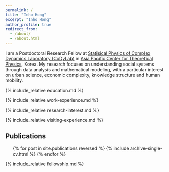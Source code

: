 ```yaml
---
permalink: /
title: "Inho Hong"
excerpt: "Inho Hong"
author_profile: true
redirect_from: 
  - /about/
  - /about.html
---
```


I am a Postdoctoral Research Fellow at [Statisical Physics of Complex Dynamics Laboratory (CoDyLab)](https://sites.google.com/site/codylab2/) in [Asia Pacific Center for Theoretical Physics](https://www.apctp.org/main/index.php), Korea. My research focuses on understanding social systems through data analysis and mathematical modeling, with a particular interest on urban science, economic complexity, knowledge structure and human mobility.

{% include_relative education.md %}

{% include_relative work-experience.md %}

{% include_relative research-interest.md %}

{% include_relative visiting-experience.md %}

Publications
------
  <ul>{% for post in site.publications reversed %}
    {% include archive-single-cv.html %}
  {% endfor %}</ul>

{% include_relative fellowship.md %}
